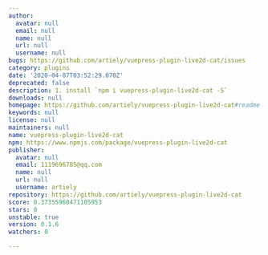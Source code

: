 ```yaml
---
author:
  avatar: null
  email: null
  name: null
  url: null
  username: null
bugs: https://github.com/artiely/vuepress-plugin-live2d-cat/issues
category: plugins
date: '2020-04-07T03:52:29.070Z'
deprecated: false
description: 1. install `npm i vuepress-plugin-live2d-cat -S`
downloads: null
homepage: https://github.com/artiely/vuepress-plugin-live2d-cat#readme
keywords: null
license: null
maintainers: null
name: vuepress-plugin-live2d-cat
npm: https://www.npmjs.com/package/vuepress-plugin-live2d-cat
publisher:
  avatar: null
  email: 1119696785@qq.com
  name: null
  url: null
  username: artiely
repository: https://github.com/artiely/vuepress-plugin-live2d-cat
score: 0.37355960471105953
stars: 0
unstable: true
version: 0.1.6
watchers: 0

---
```


